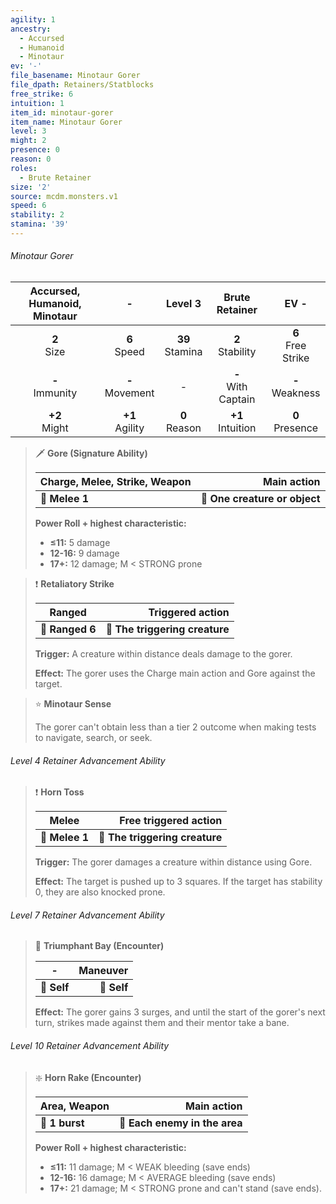 ```yaml
---
agility: 1
ancestry:
  - Accursed
  - Humanoid
  - Minotaur
ev: '-'
file_basename: Minotaur Gorer
file_dpath: Retainers/Statblocks
free_strike: 6
intuition: 1
item_id: minotaur-gorer
item_name: Minotaur Gorer
level: 3
might: 2
presence: 0
reason: 0
roles:
  - Brute Retainer
size: '2'
source: mcdm.monsters.v1
speed: 6
stability: 2
stamina: '39'
---
```


###### Minotaur Gorer

| Accursed, Humanoid, Minotaur |          -          |       Level 3       |     Brute Retainer      |          EV -          |
| :--------------------------: | :-----------------: | :-----------------: | :---------------------: | :--------------------: |
|       **2**<br/> Size        |  **6**<br/> Speed   | **39**<br/> Stamina |  **2**<br/> Stability   | **6**<br/> Free Strike |
|     **-**<br/> Immunity      | **-**<br/> Movement |          -          | **-**<br/> With Captain |  **-**<br/> Weakness   |
|      **+2**<br/> Might       | **+1**<br/> Agility |  **0**<br/> Reason  |  **+1**<br/> Intuition  |  **0**<br/> Presence   |

<!-- -->
> 🗡 **Gore (Signature Ability)**
>
> | **Charge, Melee, Strike, Weapon** |               **Main action** |
> | --------------------------------- | ----------------------------: |
> | **📏 Melee 1**                    | **🎯 One creature or object** |
>
> **Power Roll + highest characteristic:**
>
> - **≤11:** 5 damage
> - **12-16:** 9 damage
> - **17+:** 12 damage; M < STRONG prone

<!-- -->
> ❗️ **Retaliatory Strike**
>
> | **Ranged**      |           **Triggered action** |
> | --------------- | -----------------------------: |
> | **📏 Ranged 6** | **🎯 The triggering creature** |
>
> **Trigger:** A creature within distance deals damage to the gorer.
>
> **Effect:** The gorer uses the Charge main action and Gore against the target.

<!-- -->
> ⭐️ **Minotaur Sense**
>
> The gorer can't obtain less than a tier 2 outcome when making tests to navigate, search, or seek.

###### Level 4 Retainer Advancement Ability

<!-- -->
> ❗️ **Horn Toss**
>
> | **Melee**      |      **Free triggered action** |
> | -------------- | -----------------------------: |
> | **📏 Melee 1** | **🎯 The triggering creature** |
>
> **Trigger:** The gorer damages a creature within distance using Gore.
>
> **Effect:** The target is pushed up to 3 squares. If the target has stability 0, they are also knocked prone.

###### Level 7 Retainer Advancement Ability

<!-- -->
> 👤 **Triumphant Bay (Encounter)**
>
> | **-**       | **Maneuver** |
> | ----------- | -----------: |
> | **📏 Self** |  **🎯 Self** |
>
> **Effect:** The gorer gains 3 surges, and until the start of the gorer's next turn, strikes made against them and their mentor take a bane.

###### Level 10 Retainer Advancement Ability

<!-- -->
> ❇️ **Horn Rake (Encounter)**
>
> | **Area, Weapon** |               **Main action** |
> | ---------------- | ----------------------------: |
> | **📏 1 burst**   | **🎯 Each enemy in the area** |
>
> **Power Roll + highest characteristic:**
>
> - **≤11:** 11 damage; M < WEAK bleeding (save ends)
> - **12-16:** 16 damage; M < AVERAGE bleeding (save ends)
> - **17+:** 21 damage; M < STRONG prone and can't stand (save ends).

